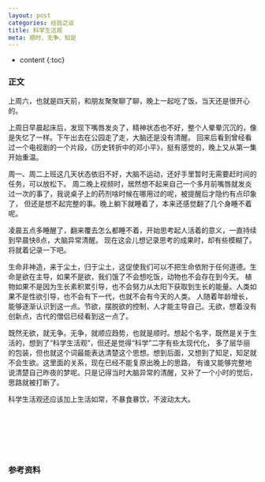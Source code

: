 ```yaml
---
layout: post
categories: 经验之谈
title: 科学生活观
meta: 顺时、无争、知足
---
```

* content
{:toc}

### 正文

上周六，也就是四天前，和朋友聚聚聊了聊，晚上一起吃了饭，当天还是很开心的。

上周日早晨起床后，发现下嘴唇发炎了，精神状态也不好，整个人晕晕沉沉的，像是失忆了一样。下午出去在公园走了走，大脑还是没有清醒。
回来后看到曾经看过一个电视剧的一个片段，《历史转折中的邓小平》，挺有感觉的，晚上又从第一集开始重温。

周一、周二上班这几天状态依旧不好，大脑不运动，还好手里暂时无需要赶时间的任务，可以放松下。
周二晚上视频时，居然想不起来自己一个多月前嘴唇就发炎过一次的事了，我说桌子上的药剂啥时候在哪用过的呢，被提醒后才隐约有点印象了，
但还是想不起完整的事。晚上躺下就睡着了，本来还感觉翻了几个身睡不着呢。

凌晨五点多睡醒了，翻来覆去怎么都睡不着，开始思考起人活着的意义，一直持续到早晨快8点，大脑异常清醒。
现在这会儿想记录思考的成果时，却有些模糊了。将就着记录一下吧。

生命非神造，来于尘土，归于尘土，这促使我们可以不把生命依附于任何道德。生命是欲在主导，如果不是欲，我们饿了不会想吃饭，动物也不会存在到今天。
植物如果不是因为生长素积累引导，也不会努力从太阳下获取到生长的能量。人类如果不是性欲引导，也不会有下一代，也就不会有今天的人类。
人随着年龄增长，能够逐渐认识到这一点。节欲，摆脱欲的控制，人才能主导自己。无欲，想着没有创新点，古代的僧侣已经看到这一点了。

既然无欲，就无争。无争，就顺应趋势，也就是顺时。想起个名字，既然是关于生活的，想到了“科学生活观”，但还是觉得“科学”二字有些太现代化，
多了层华丽的包装，但也就这个词最能表达清楚这个思想。想到后面，又想到了知足，知足就不会生欲。这里面的关系，现在已经不能复原出晚上的思路，
有谁又能够完整地说清楚自己昨夜的梦呢。只是记得当时大脑异常的清醒，又补了一个小时的觉后，思路就被打断了。

科学生活观还应该加上生活如常，不暴食暴饮，不波动太大。

<br/><br/><br/><br/><br/>
### 参考资料



